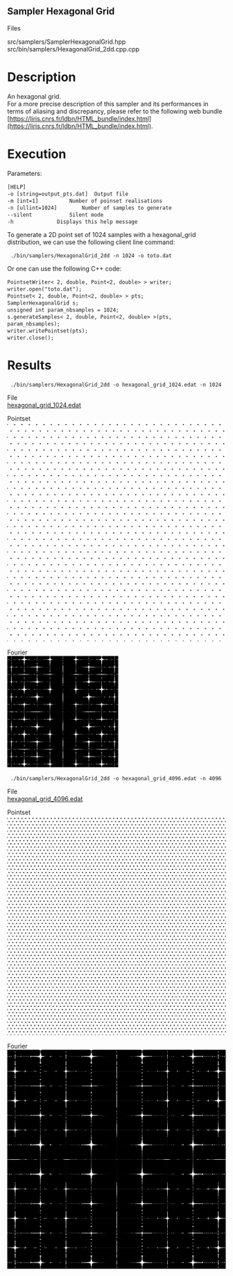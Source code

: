 Sampler Hexagonal Grid
----------------------

Files

src/samplers/SamplerHexagonalGrid.hpp  
src/bin/samplers/HexagonalGrid_2dd.cpp.cpp

Description
===========

An hexagonal grid.  
For a more precise description of this sampler and its performances in terms of aliasing and discrepancy, please refer to the following web bundle [https://liris.cnrs.fr/ldbn/HTML_bundle/index.html](https://liris.cnrs.fr/ldbn/HTML_bundle/index.html).

Execution
=========

Parameters:  

	[HELP]
	-o [string=output_pts.dat]	Output file
	-m [int=1]			Number of poinset realisations
	-n [ullint=1024]		Number of samples to generate
	--silent 			Silent mode
	-h 				Displays this help message
			

To generate a 2D point set of 1024 samples with a hexagonal_grid distribution, we can use the following client line command:

     ./bin/samplers/HexagonalGrid_2dd -n 1024 -o toto.dat 

Or one can use the following C++ code:

    
    PointsetWriter< 2, double, Point<2, double> > writer;
    writer.open("toto.dat");
    Pointset< 2, double, Point<2, double> > pts;
    SamplerHexagonalGrid s;
    unsigned int param_nbsamples = 1024;
    s.generateSamples< 2, double, Point<2, double> >(pts, param_nbsamples);
    writer.writePointset(pts);
    writer.close();
    			

Results
=======

     ./bin/samplers/HexagonalGrid_2dd -o hexagonal_grid_1024.edat -n 1024 

File  
[hexagonal_grid_1024.edat](data/hexagonal_grid/hexagonal_grid_1024.edat)

Pointset  
[![](data/hexagonal_grid/hexagonal_grid_1024.png)](data/hexagonal_grid/hexagonal_grid_1024.png)

Fourier  
[![](data/hexagonal_grid/hexagonal_grid_1024_fourier.png)](data/hexagonal_grid/hexagonal_grid_1024_fourier.png)

     ./bin/samplers/HexagonalGrid_2dd -o hexagonal_grid_4096.edat -n 4096 

File  
[hexagonal_grid_4096.edat](data/hexagonal_grid/hexagonal_grid_4096.edat)

Pointset  
[![](data/hexagonal_grid/hexagonal_grid_4096.png)](data/hexagonal_grid/hexagonal_grid_4096.png)

Fourier  
[![](data/hexagonal_grid/hexagonal_grid_4096_fourier.png)](data/hexagonal_grid/hexagonal_grid_4096_fourier.png)
